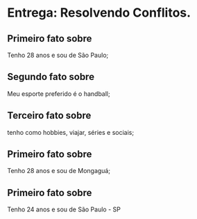 # Entrega: Resolvendo Conflitos.



## Primeiro fato sobre <Jaqueline>
Tenho 28 anos e sou de São Paulo;

## Segundo fato sobre <Jaqueline>
Meu esporte preferido é o handball;

## Terceiro fato sobre <Jaqueline>
tenho como hobbies, viajar, séries e sociais;

  
## Primeiro fato sobre <Bruna>
Tenho 28 anos e sou de Mongaguá;

  
## Primeiro fato sobre <Jonathan>
Tenho 24 anos e sou de São Paulo - SP

